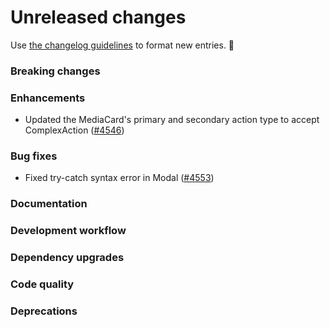 # Unreleased changes

Use [the changelog guidelines](https://git.io/polaris-changelog-guidelines) to format new entries. 💜

### Breaking changes

### Enhancements

- Updated the MediaCard's primary and secondary action type to accept ComplexAction ([#4546](https://github.com/shopify/polaris-react/pull/4546))

### Bug fixes

- Fixed try-catch syntax error in Modal ([#4553](https://github.com/Shopify/polaris-react/pull/4553))

### Documentation

### Development workflow

### Dependency upgrades

### Code quality

### Deprecations
